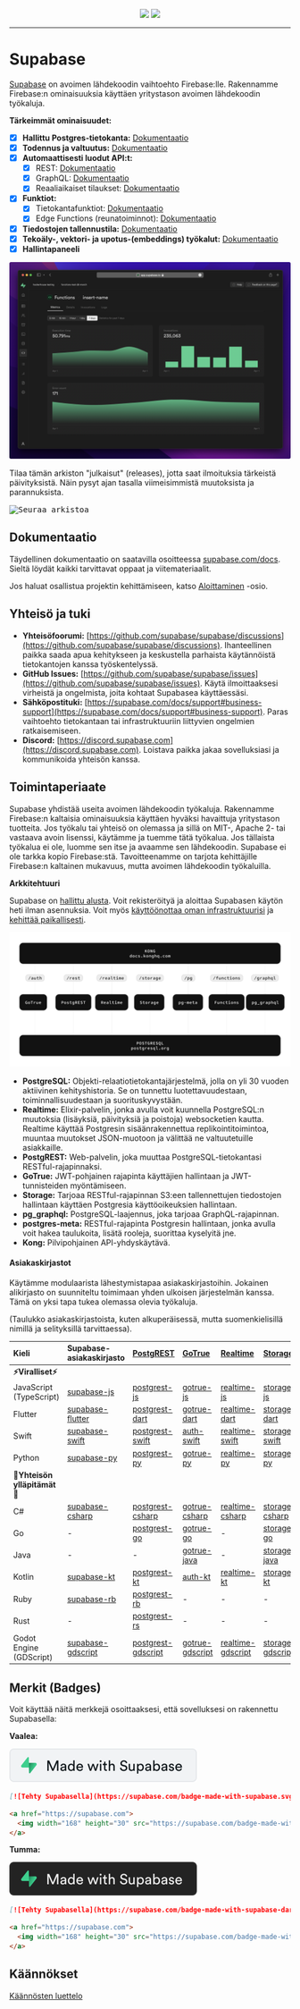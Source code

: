 <p align="center">
<img src="https://user-images.githubusercontent.com/8291514/213727234-cda046d6-28c6-491a-b284-b86c5cede25d.png#gh-light-mode-only">
<img src="https://user-images.githubusercontent.com/8291514/213727225-56186826-bee8-43b5-9b15-86e839d89393.png#gh-dark-mode-only">
</p>

---

# Supabase

[Supabase](https://supabase.com) on avoimen lähdekoodin vaihtoehto Firebase:lle. Rakennamme Firebase:n ominaisuuksia käyttäen yritystason avoimen lähdekoodin työkaluja.

**Tärkeimmät ominaisuudet:**

- [x] **Hallittu Postgres-tietokanta:** [Dokumentaatio](https://supabase.com/docs/guides/database)
- [x] **Todennus ja valtuutus:** [Dokumentaatio](https://supabase.com/docs/guides/auth)
- [x] **Automaattisesti luodut API:t:**
    - [x] REST: [Dokumentaatio](https://supabase.com/docs/guides/api)
    - [x] GraphQL: [Dokumentaatio](https://supabase.com/docs/guides/graphql)
    - [x] Reaaliaikaiset tilaukset: [Dokumentaatio](https://supabase.com/docs/guides/realtime)
- [x] **Funktiot:**
    - [x] Tietokantafunktiot: [Dokumentaatio](https://supabase.com/docs/guides/database/functions)
    - [x] Edge Functions (reunatoiminnot): [Dokumentaatio](https://supabase.com/docs/guides/functions)
- [x] **Tiedostojen tallennustila:** [Dokumentaatio](https://supabase.com/docs/guides/storage)
- [x] **Tekoäly-, vektori- ja upotus-(embeddings) työkalut:** [Dokumentaatio](https://supabase.com/docs/guides/ai)
- [x] **Hallintapaneeli**

![Supabasen hallintapaneeli](https://raw.githubusercontent.com/supabase/supabase/master/apps/www/public/images/github/supabase-dashboard.png)

Tilaa tämän arkiston "julkaisut" (releases), jotta saat ilmoituksia tärkeistä päivityksistä. Näin pysyt ajan tasalla viimeisimmistä muutoksista ja parannuksista.

<kbd><img src="https://raw.githubusercontent.com/supabase/supabase/d5f7f413ab356dc1a92075cb3cee4e40a957d5b1/web/static/watch-repo.gif" alt="Seuraa arkistoa"/></kbd>

## Dokumentaatio

Täydellinen dokumentaatio on saatavilla osoitteessa [supabase.com/docs](https://supabase.com/docs). Sieltä löydät kaikki tarvittavat oppaat ja viitemateriaalit.

Jos haluat osallistua projektin kehittämiseen, katso [Aloittaminen](./../DEVELOPERS.md) -osio.

## Yhteisö ja tuki

*   **Yhteisöfoorumi:** [https://github.com/supabase/supabase/discussions](https://github.com/supabase/supabase/discussions). Ihanteellinen paikka saada apua kehitykseen ja keskustella parhaista käytännöistä tietokantojen kanssa työskentelyssä.
*   **GitHub Issues:** [https://github.com/supabase/supabase/issues](https://github.com/supabase/supabase/issues). Käytä ilmoittaaksesi virheistä ja ongelmista, joita kohtaat Supabasea käyttäessäsi.
*   **Sähköpostituki:** [https://supabase.com/docs/support#business-support](https://supabase.com/docs/support#business-support). Paras vaihtoehto tietokantaan tai infrastruktuuriin liittyvien ongelmien ratkaisemiseen.
*   **Discord:** [https://discord.supabase.com](https://discord.supabase.com). Loistava paikka jakaa sovelluksiasi ja kommunikoida yhteisön kanssa.

## Toimintaperiaate

Supabase yhdistää useita avoimen lähdekoodin työkaluja. Rakennamme Firebase:n kaltaisia ominaisuuksia käyttäen hyväksi havaittuja yritystason tuotteita. Jos työkalu tai yhteisö on olemassa ja sillä on MIT-, Apache 2- tai vastaava avoin lisenssi, käytämme ja tuemme tätä työkalua. Jos tällaista työkalua ei ole, luomme sen itse ja avaamme sen lähdekoodin. Supabase ei ole tarkka kopio Firebase:stä. Tavoitteenamme on tarjota kehittäjille Firebase:n kaltainen mukavuus, mutta avoimen lähdekoodin työkaluilla.

**Arkkitehtuuri**

Supabase on [hallittu alusta](https://supabase.com/dashboard). Voit rekisteröityä ja aloittaa Supabasen käytön heti ilman asennuksia. Voit myös [käyttöönottaa oman infrastruktuurisi](https://supabase.com/docs/guides/hosting/overview) ja [kehittää paikallisesti](https://supabase.com/docs/guides/local-development).

![Arkkitehtuuri](./../apps/docs/public/img/supabase-architecture.svg)

*   **PostgreSQL:** Objekti-relaatiotietokantajärjestelmä, jolla on yli 30 vuoden aktiivinen kehityshistoria. Se on tunnettu luotettavuudestaan, toiminnallisuudestaan ja suorituskyvystään.
*   **Realtime:** Elixir-palvelin, jonka avulla voit kuunnella PostgreSQL:n muutoksia (lisäyksiä, päivityksiä ja poistoja) websocketien kautta. Realtime käyttää Postgresin sisäänrakennettua replikointitoimintoa, muuntaa muutokset JSON-muotoon ja välittää ne valtuutetuille asiakkaille.
*   **PostgREST:** Web-palvelin, joka muuttaa PostgreSQL-tietokantasi RESTful-rajapinnaksi.
*   **GoTrue:** JWT-pohjainen rajapinta käyttäjien hallintaan ja JWT-tunnisteiden myöntämiseen.
*   **Storage:** Tarjoaa RESTful-rajapinnan S3:een tallennettujen tiedostojen hallintaan käyttäen Postgresia käyttöoikeuksien hallintaan.
*   **pg_graphql:** PostgreSQL-laajennus, joka tarjoaa GraphQL-rajapinnan.
*   **postgres-meta:** RESTful-rajapinta Postgresin hallintaan, jonka avulla voit hakea taulukoita, lisätä rooleja, suorittaa kyselyitä jne.
*   **Kong:** Pilvipohjainen API-yhdyskäytävä.

#### Asiakaskirjastot

Käytämme modulaarista lähestymistapaa asiakaskirjastoihin. Jokainen alikirjasto on suunniteltu toimimaan yhden ulkoisen järjestelmän kanssa. Tämä on yksi tapa tukea olemassa olevia työkaluja.

(Taulukko asiakaskirjastoista, kuten alkuperäisessä, mutta suomenkielisillä nimillä ja selityksillä tarvittaessa).

| Kieli                       | Supabase-asiakaskirjasto                                                     | [PostgREST](https://www.postgresql.org/)                                                                         | [GoTrue](https://github.com/supabase/gotrue)                                                                                | [Realtime](https://github.com/supabase/realtime)                                                                              | [Storage](https://github.com/supabase/storage-api)                                                                                 | Functions                                                                               |
| :-------------------------- | :------------------------------------------------------------------ | :-------------------------------------------------------------------------------- | :------------------------------------------------------------------------------------ | :----------------------------------------------------------------------------------- | :-------------------------------------------------------------------------------------- | :----------------------------------------------------------------------------------- |
| **⚡️Viralliset⚡️**      |                                                                     |                                                                                   |                                                                                      |                                                                                     |                                                                                        |                                                                                      |
| JavaScript (TypeScript)     | [supabase-js](https://github.com/supabase/supabase-js)               | [postgrest-js](https://github.com/supabase/postgrest-js)                             | [gotrue-js](https://github.com/supabase/gotrue-js)                                     | [realtime-js](https://github.com/supabase/realtime-js)                                 | [storage-js](https://github.com/supabase/storage-js)                                   | [functions-js](https://github.com/supabase/functions-js)                             |
| Flutter                     | [supabase-flutter](https://github.com/supabase/supabase-flutter)     | [postgrest-dart](https://github.com/supabase/postgrest-dart)                         | [gotrue-dart](https://github.com/supabase/gotrue-dart)                                 | [realtime-dart](https://github.com/supabase/realtime-dart)                             | [storage-dart](https://github.com/supabase/storage-dart)                               | [functions-dart](https://github.com/supabase/functions-dart)                         |
| Swift                      | [supabase-swift](https://github.com/supabase/supabase-swift)          | [postgrest-swift](https://github.com/supabase/supabase-swift/tree/main/Sources/PostgREST) | [auth-swift](https://github.com/supabase/supabase-swift/tree/main/Sources/Auth)     | [realtime-swift](https://github.com/supabase/supabase-swift/tree/main/Sources/Realtime) | [storage-swift](https://github.com/supabase/supabase-swift/tree/main/Sources/Storage) | [functions-swift](https://github.com/supabase/supabase-swift/tree/main/Sources/Functions) |
| Python                      | [supabase-py](https://github.com/supabase/supabase-py)               | [postgrest-py](https://github.com/supabase/postgrest-py)                             | [gotrue-py](https://github.com/supabase/gotrue-py)                                     | [realtime-py](https://github.com/supabase/realtime-py)                                 | [storage-py](https://github.com/supabase/storage-py)                                   | [functions-py](https://github.com/supabase/functions-py)                             |
| **💚Yhteisön ylläpitämät💚** |                                                                     |                                                                                   |                                                                                      |                                                                                     |                                                                                        |                                                                                      |
| C#                          | [supabase-csharp](https://github.com/supabase-community/supabase-csharp) | [postgrest-csharp](https://github.com/supabase-community/postgrest-csharp)           | [gotrue-csharp](https://github.com/supabase-community/gotrue-csharp)                 | [realtime-csharp](https://github.com/supabase-community/realtime-csharp)             | [storage-csharp](https://github.com/supabase-community/storage-csharp)                 | [functions-csharp](https://github.com/supabase-community/functions-csharp)           |
| Go                          | -                                                                   | [postgrest-go](https://github.com/supabase-community/postgrest-go)                     | [gotrue-go](https://github.com/supabase-community/gotrue-go)                           | -                                                                                   | [storage-go](https://github.com/supabase-community/storage-go)                       | [functions-go](https://github.com/supabase-community/functions-go)                   |
| Java                        | -                                                                   | -                                                                                   | [gotrue-java](https://github.com/supabase-community/gotrue-java)                       | -                                                                                   | [storage-java](https://github.com/supabase-community/storage-java)                   | -                                                                                   |
| Kotlin                      | [supabase-kt](https://github.com/supabase-community/supabase-kt)       | [postgrest-kt](https://github.com/supabase-community/supabase-kt/tree/master/Postgrest) | [auth-kt](https://github.com/supabase-community/supabase-kt/tree/master/Auth)         | [realtime-kt](https://github.com/supabase-community/supabase-kt/tree/master/Realtime)   | [storage-kt](https://github.com/supabase-community/supabase-kt/tree/master/Storage)   | [functions-kt](https://github.com/supabase-community/supabase-kt/tree/master/Functions) |
| Ruby                      | [supabase-rb](https://github.com/supabase-community/supabase-rb)      |      [postgrest-rb](https://github.com/supabase-community/postgrest-rb)                                                                             |    -                                                                                  |        -                                                                            |     -                                                                                 |          -                                                                          |
| Rust                      |      -                                                                 |       [postgrest-rs](https://github.com/supabase-community/postgrest-rs)                                                                            |      -                                                                                 |       -                                                                             |       -                                                                                |         -                                                                           |
| Godot Engine (GDScript)      |   [supabase-gdscript](https://github.com/supabase-community/godot-engine.supabase)                                                                  |        [postgrest-gdscript](https://github.com/supabase-community/postgrest-gdscript)                                                                            |        [gotrue-gdscript](https://github.com/supabase-community/gotrue-gdscript)                                                                                |    [realtime-gdscript](https://github.com/supabase-community/realtime-gdscript)                                                                                  |         [storage-gdscript](https://github.com/supabase-community/storage-gdscript)                                                                                 |  [functions-gdscript](https://github.com/supabase-community/functions-gdscript)                                                                                       |

## Merkit (Badges)

Voit käyttää näitä merkkejä osoittaaksesi, että sovelluksesi on rakennettu Supabasella:

**Vaalea:**

![Tehty Supabasella](./../apps/www/public/badge-made-with-supabase.svg)

```md
[![Tehty Supabasella](https://supabase.com/badge-made-with-supabase.svg)](https://supabase.com)
```

```html
<a href="https://supabase.com">
  <img width="168" height="30" src="https://supabase.com/badge-made-with-supabase.svg" alt="Tehty Supabasella" />
</a>
```

**Tumma:**

![Tehty Supabasella (tumma versio)](./../apps/www/public/badge-made-with-supabase-dark.svg)

```md
[![Tehty Supabasella](https://supabase.com/badge-made-with-supabase-dark.svg)](https://supabase.com)
```

```html
<a href="https://supabase.com">
  <img width="168" height="30" src="https://supabase.com/badge-made-with-supabase-dark.svg" alt="Tehty Supabasella" />
</a>
```

## Käännökset

[Käännösten luettelo](./languages.md)
